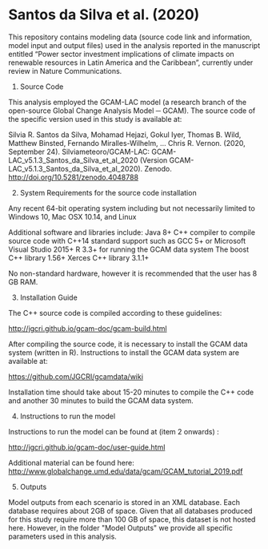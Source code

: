 # Santos da Silva et al. (2020)

This repository contains modeling data (source code link and information, model input and output files) used in the analysis reported in the manuscript entitled “Power sector investment implications of climate impacts on renewable resources in Latin America and the Caribbean”, currently under review in Nature Communications. 

1) Source Code

This analysis employed the GCAM-LAC model (a research branch of the open-source Global Change Analysis Model ─ GCAM). The source code of the specific version used in this study is available at:

Silvia R. Santos da Silva, Mohamad Hejazi, Gokul Iyer, Thomas B. Wild, Matthew Binsted, Fernando Miralles-Wilhelm, … Chris R. Vernon. (2020, September 24). Silviameteoro/GCAM-LAC: GCAM-LAC_v5.1.3_Santos_da_Silva_et_al_2020 (Version GCAM-LAC_v5.1.3_Santos_da_Silva_et_al_2020). Zenodo. http://doi.org/10.5281/zenodo.4048788

2) System Requirements for the source code installation

Any recent 64-bit operating system including but not necessarily limited to Windows 10, Mac OSX 10.14, and Linux

Additional software and libraries include:
Java 8+
C++ compiler to compile source code with C++14 standard support such as GCC 5+ or Microsoft Visual Studio 2015+
R 3.3+ for running the GCAM data system
The boost C++ library 1.56+
Xerces C++ library 3.1.1+

No non-standard hardware, however it is recommended that the user has 8 GB RAM. 

3) Installation Guide

The C++ source code is compiled according to these guidelines:

http://jgcri.github.io/gcam-doc/gcam-build.html

After compiling the source code, it is necessary to install the GCAM data system (written in R). Instructions to install the GCAM data system are available at:

https://github.com/JGCRI/gcamdata/wiki

Installation time should take about 15-20 minutes to compile the C++ code and another 30 minutes to build the GCAM data system.

4) Instructions to run the model

Instructions to run the model can be found at (item 2 onwards) :

http://jgcri.github.io/gcam-doc/user-guide.html

Additional material can be found here: http://www.globalchange.umd.edu/data/gcam/GCAM_tutorial_2019.pdf

5) Outputs

Model outputs from each scenario is stored in an XML database. Each database requires about 2GB of space. Given that all databases produced for this study require more than 100 GB of space, this dataset is not hosted here. However, in the folder "Model Outputs" we provide all specific parameters used in this analysis. 




